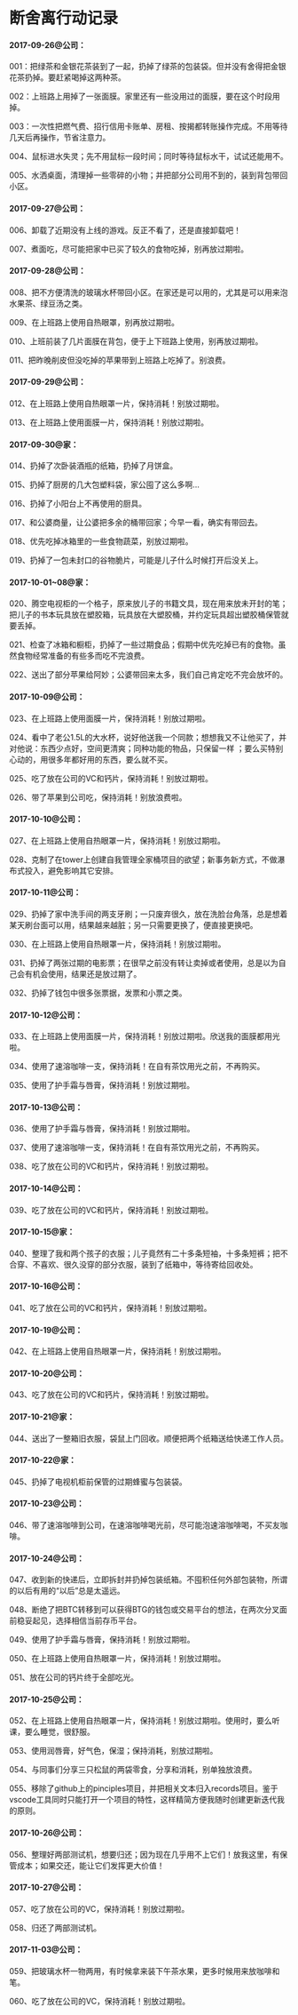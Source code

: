 # 断舍离行动记录

#### 2017-09-26@公司：

001：把绿茶和金银花茶装到了一起，扔掉了绿茶的包装袋。但并没有舍得把金银花茶扔掉。要赶紧喝掉这两种茶。

002：上班路上用掉了一张面膜。家里还有一些没用过的面膜，要在这个时段用掉。

003：一次性把燃气费、招行信用卡账单、房租、按揭都转账操作完成。不用等待几天后再操作，节省注意力。

004、鼠标进水失灵；先不用鼠标一段时间；同时等待鼠标水干，试试还能用不。

005、水洒桌面，清理掉一些零碎的小物；并把部分公司用不到的，装到背包带回小区。

#### 2017-09-27@公司：

006、卸载了近期没有上线的游戏。反正不看了，还是直接卸载吧！

007、煮面吃，尽可能把家中已买了较久的食物吃掉，别再放过期啦。

#### 2017-09-28@公司：

008、把不方便清洗的玻璃水杯带回小区。在家还是可以用的，尤其是可以用来泡水果茶、绿豆汤之类。

009、在上班路上使用自热眼罩，别再放过期啦。

010、上班前装了几片面膜在背包，便于上下班路上使用，别再放过期啦。

011、把昨晚削皮但没吃掉的苹果带到上班路上吃掉了。别浪费。

#### 2017-09-29@公司：

012、在上班路上使用自热眼罩一片，保持消耗！别放过期啦。

013、在上班路上使用面膜一片，保持消耗！别放过期啦。

#### 2017-09-30@家：

014、扔掉了次卧装酒瓶的纸箱，扔掉了月饼盒。

015、扔掉了厨房的几大包塑料袋，家公囤了这么多啊…

016、扔掉了小阳台上不再使用的厨具。

017、和公婆商量，让公婆把多余的桶带回家；今早一看，确实有带回去。

018、优先吃掉冰箱里的一些食物蔬菜，别放过期啦。

019、扔掉了一包未封口的谷物脆片，可能是儿子什么时候打开后没关上。

#### 2017-10-01~08@家：

020、腾空电视柜的一个格子，原来放儿子的书籍文具，现在用来放未开封的笔；把儿子的书本玩具放在塑胶箱，玩具放在大塑胶桶，并约定玩具超出塑胶桶保管就要丢掉。

021、检查了冰箱和橱柜，扔掉了一些过期食品；假期中优先吃掉已有的食物。虽然食物经常准备的有些多而吃不完浪费。

022、送出了部分苹果给阿妙；公婆带回来太多，我们自己肯定吃不完会放坏的。

#### 2017-10-09@公司：

023、在上班路上使用面膜一片，保持消耗！别放过期啦。

024、看中了老公1.5L的大水杯，说好他送我一个同款；想想我又不让他买了，并对他说：东西少点好，空间更清爽；同种功能的物品，只保留一样 ；要么买特别心动的，用很多年都好用的东西，要么就不买。

025、吃了放在公司的VC和钙片，保持消耗！别放过期啦。

026、带了苹果到公司吃，保持消耗！别放浪费啦。

#### 2017-10-10@公司：

027、在上班路上使用自热眼罩一片，保持消耗！别放过期啦。

028、克制了在tower上创建自我管理全家桶项目的欲望；新事务新方式，不做瀑布式投入，避免影响其它安排。

#### 2017-10-11@公司：

029、扔掉了家中洗手间的两支牙刷；一只废弃很久，放在洗脸台角落，总是想着某天刷台面可以用，结果越来越脏；另一只需要更换了，便直接更换吧。

030、在上班路上使用自热眼罩一片，保持消耗！别放过期啦。

031、扔掉了两张过期的电影票；在很早之前没有转让卖掉或者使用，总是以为自己会有机会使用，结果还是放过期了。

032、扔掉了钱包中很多张票据，发票和小票之类。

#### 2017-10-12@公司：

033、在上班路上使用面膜一片，保持消耗！别放过期啦。欣送我的面膜都用光啦。

034、使用了速溶咖啡一支，保持消耗！在自有茶饮用光之前，不再购买。

035、使用了护手霜与唇膏，保持消耗！别放过期啦。

#### 2017-10-13@公司：

036、使用了护手霜与唇膏，保持消耗！别放过期啦。

037、使用了速溶咖啡一支，保持消耗！在自有茶饮用光之前，不再购买。

038、吃了放在公司的VC和钙片，保持消耗！别放过期啦。

#### 2017-10-14@公司：

039、吃了放在公司的VC和钙片，保持消耗！别放过期啦。

#### 2017-10-15@家：

040、整理了我和两个孩子的衣服；儿子竟然有二十多条短袖，十多条短裤；把不合穿、不喜欢、很久没穿的部分衣服，装到了纸箱中，等待寄给回收处。

#### 2017-10-16@公司：

041、吃了放在公司的VC和钙片，保持消耗！别放过期啦。

#### 2017-10-19@公司：

042、在上班路上使用自热眼罩一片，保持消耗！别放过期啦。

#### 2017-10-20@公司：

043、吃了放在公司的VC和钙片，保持消耗！别放过期啦。

#### 2017-10-21@家：

044、送出了一整箱旧衣服，袋鼠上门回收。顺便把两个纸箱送给快递工作人员。

#### 2017-10-22@家：

045、扔掉了电视机柜前保管的过期蜂蜜与包装袋。

#### 2017-10-23@公司：

046、带了速溶咖啡到公司，在速溶咖啡喝光前，尽可能泡速溶咖啡喝，不买友咖啡。

#### 2017-10-24@公司：

047、收到新的快递后，立即拆封并扔掉包装纸箱。不囤积任何外部包装物，所谓的以后有用的“以后”总是太遥远。

048、断绝了把BTC转移到可以获得BTG的钱包或交易平台的想法，在两次分叉面前稳妥起见，选择相信当前存币平台。

049、使用了护手霜与唇膏，保持消耗！别放过期啦。

050、在上班路上使用自热眼罩一片，保持消耗！别放过期啦。

051、放在公司的钙片终于全部吃光。

#### 2017-10-25@公司：

052、在上班路上使用自热眼罩一片，保持消耗！别放过期啦。使用时，要么听课，要么睡觉，很舒服。

053、使用润唇膏，好气色，保湿；保持消耗，别放过期啦。

054、与同事们分享三只松鼠的两袋零食，分享和消耗，别单独放浪费。

055、移除了github上的pinciples项目，并把相关文本归入records项目。鉴于vscode工具同时只能打开一个项目的特性，这样精简方便我随时创建更新迭代我的原则。

#### 2017-10-26@公司：

056、整理好两部测试机，想要归还；因为现在几乎用不上它们！放我这里，有保管成本；如果交还，能让它们发挥更大价值！

#### 2017-10-27@公司：

057、吃了放在公司的VC，保持消耗！别放过期啦。

058、归还了两部测试机。

#### 2017-11-03@公司：

059、把玻璃水杯一物两用，有时候拿来装下午茶水果，更多时候用来放咖啡和笔。

060、吃了放在公司的VC，保持消耗！别放过期啦。
